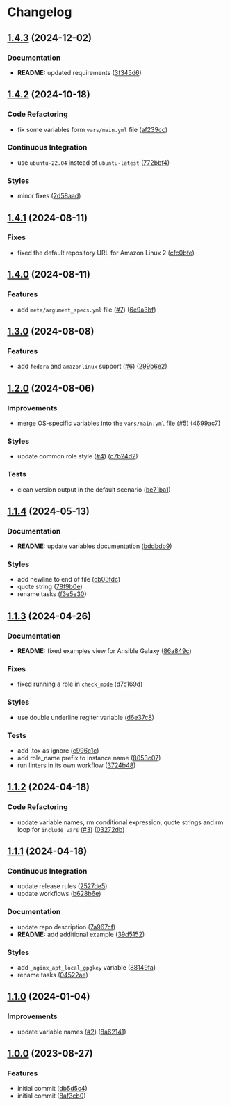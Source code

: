 # Changelog

## [1.4.3](https://github.com/antmelekhin/ansible-role-nginx/compare/v1.4.2...v1.4.3) (2024-12-02)


### Documentation

* **README:** updated requirements ([3f345d6](https://github.com/antmelekhin/ansible-role-nginx/commit/3f345d6207c2a43f25faac70e4ce8609dda78b2c))

## [1.4.2](https://github.com/antmelekhin/ansible-role-nginx/compare/v1.4.1...v1.4.2) (2024-10-18)


### Code Refactoring

* fix some variables form `vars/main.yml` file ([af239cc](https://github.com/antmelekhin/ansible-role-nginx/commit/af239cc14f8a008cfbafce53a54b2e664535afba))


### Continuous Integration

* use `ubuntu-22.04` instead of `ubuntu-latest` ([772bbf4](https://github.com/antmelekhin/ansible-role-nginx/commit/772bbf41a7ad49781b5e60c5fd58eb5e27e31463))


### Styles

* minor fixes ([2d58aad](https://github.com/antmelekhin/ansible-role-nginx/commit/2d58aad636efbed9cf9252bd1daed11150ddbae3))

## [1.4.1](https://github.com/antmelekhin/ansible-role-nginx/compare/v1.4.0...v1.4.1) (2024-08-11)


### Fixes

* fixed the default repository URL for Amazon Linux 2 ([cfc0bfe](https://github.com/antmelekhin/ansible-role-nginx/commit/cfc0bfe67a60d21cdcbe8cee540f9094ccdab95a))

## [1.4.0](https://github.com/antmelekhin/ansible-role-nginx/compare/v1.3.0...v1.4.0) (2024-08-11)


### Features

* add `meta/argument_specs.yml` file ([#7](https://github.com/antmelekhin/ansible-role-nginx/issues/7)) ([6e9a3bf](https://github.com/antmelekhin/ansible-role-nginx/commit/6e9a3bfd8dfa02950c95760c140b64268b403f3a))

## [1.3.0](https://github.com/antmelekhin/ansible-role-nginx/compare/v1.2.0...v1.3.0) (2024-08-08)


### Features

* add `fedora` and `amazonlinux` support ([#6](https://github.com/antmelekhin/ansible-role-nginx/issues/6)) ([299b6e2](https://github.com/antmelekhin/ansible-role-nginx/commit/299b6e2df54a83656f30eac3580d383b88a31344))

## [1.2.0](https://github.com/antmelekhin/ansible-role-nginx/compare/v1.1.4...v1.2.0) (2024-08-06)


### Improvements

* merge OS-specific variables into the `vars/main.yml` file ([#5](https://github.com/antmelekhin/ansible-role-nginx/issues/5)) ([4699ac7](https://github.com/antmelekhin/ansible-role-nginx/commit/4699ac7aaae42a587def9f0a58ffb291eeb43a4c))


### Styles

* update common role style ([#4](https://github.com/antmelekhin/ansible-role-nginx/issues/4)) ([c7b24d2](https://github.com/antmelekhin/ansible-role-nginx/commit/c7b24d20674d844e48d8d79d52e723cc76dc9ceb))


### Tests

* clean version output in the default scenario ([be71ba1](https://github.com/antmelekhin/ansible-role-nginx/commit/be71ba17e093ff290319d0f2b7d921832c6b1b94))

## [1.1.4](https://github.com/antmelekhin/ansible-role-nginx/compare/v1.1.3...v1.1.4) (2024-05-13)


### Documentation

* **README:** update variables documentation ([bddbdb9](https://github.com/antmelekhin/ansible-role-nginx/commit/bddbdb98dc9b01ef934000a92a43804e8a277aad))


### Styles

* add newline to end of file ([cb03fdc](https://github.com/antmelekhin/ansible-role-nginx/commit/cb03fdcbd4f7e5ac7cbaa14d4e420d46b3e0f67a))
* quote string ([78f9b0e](https://github.com/antmelekhin/ansible-role-nginx/commit/78f9b0ef6465b1ec82f3bc5234475f5d34d6f25a))
* rename tasks ([f3e5e30](https://github.com/antmelekhin/ansible-role-nginx/commit/f3e5e30cfad803ac1cd23c495c72550223545340))

## [1.1.3](https://github.com/antmelekhin/ansible-role-nginx/compare/v1.1.2...v1.1.3) (2024-04-26)


### Documentation

* **README:** fixed examples view for Ansible Galaxy ([86a849c](https://github.com/antmelekhin/ansible-role-nginx/commit/86a849c4147c3ad99d479e00b6495fb5a6697484))


### Fixes

* fixed running a role in `check_mode` ([d7c169d](https://github.com/antmelekhin/ansible-role-nginx/commit/d7c169d682cfa0706f7b13f926de09f5ff2855be))


### Styles

* use double underline regiter variable ([d6e37c8](https://github.com/antmelekhin/ansible-role-nginx/commit/d6e37c806cd66ad91a57dabea4907896f69ded40))


### Tests

* add .tox as ignore ([c996c1c](https://github.com/antmelekhin/ansible-role-nginx/commit/c996c1c90055c8bc0ff98ea6324a0e8651440311))
* add role_name prefix to instance name ([8053c07](https://github.com/antmelekhin/ansible-role-nginx/commit/8053c07040934086b56ece9451b5894249f36dfa))
* run linters in its own workflow ([3724b48](https://github.com/antmelekhin/ansible-role-nginx/commit/3724b4882103f5e79f1d435492359a5492b72c6a))

## [1.1.2](https://github.com/antmelekhin/ansible-role-nginx/compare/v1.1.1...v1.1.2) (2024-04-18)


### Code Refactoring

* update variable names, rm conditional expression, quote strings and rm loop for `include_vars` ([#3](https://github.com/antmelekhin/ansible-role-nginx/issues/3)) ([03272db](https://github.com/antmelekhin/ansible-role-nginx/commit/03272dbbd5e9ac3692722eb6938273055126658f))

## [1.1.1](https://github.com/antmelekhin/ansible-role-nginx/compare/v1.1.0...v1.1.1) (2024-04-18)


### Continuous Integration

* update release rules ([2527de5](https://github.com/antmelekhin/ansible-role-nginx/commit/2527de5bb2093b5d0e5dae851680b22bd20c6212))
* update workflows ([b628b6e](https://github.com/antmelekhin/ansible-role-nginx/commit/b628b6e023f25703e16facc0cf30fb13093e26e4))


### Documentation

* update repo description ([7a967cf](https://github.com/antmelekhin/ansible-role-nginx/commit/7a967cf43c794242db762aef18e141561cde0b0d))
* **README:** add additional example ([39d5152](https://github.com/antmelekhin/ansible-role-nginx/commit/39d51526a0c985c22b94db2065b785b205f2ab0d))


### Styles

* add `_nginx_apt_local_gpgkey` variable ([88149fa](https://github.com/antmelekhin/ansible-role-nginx/commit/88149faec74db6fad56a34ec263355fc97d27fbd))
* rename tasks ([04522ae](https://github.com/antmelekhin/ansible-role-nginx/commit/04522ae130ad3197fd30874e0551bef70106b085))

## [1.1.0](https://github.com/antmelekhin/ansible-role-nginx/compare/v1.0.0...v1.1.0) (2024-01-04)


### Improvements

* update variable names ([#2](https://github.com/antmelekhin/ansible-role-nginx/issues/2)) ([8a62141](https://github.com/antmelekhin/ansible-role-nginx/commit/8a6214181e67fd8de860864da6aa74d499081848))

## [1.0.0](https://github.com/antmelekhin/ansible-role-nginx/compare/...v1.0.0) (2023-08-27)


### Features

* initial commit ([db5d5c4](https://github.com/antmelekhin/ansible-role-nginx/commit/db5d5c493592c0c3e60de46935274755361294dd))
* initial commit ([8af3cb0](https://github.com/antmelekhin/ansible-role-nginx/commit/8af3cb01416b8846fd03305aed1bfe83dff5d35a))
